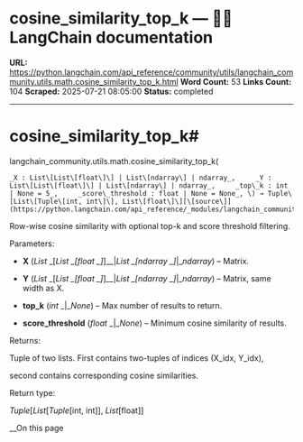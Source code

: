 # cosine_similarity_top_k — 🦜🔗 LangChain  documentation

**URL:** https://python.langchain.com/api_reference/community/utils/langchain_community.utils.math.cosine_similarity_top_k.html
**Word Count:** 53
**Links Count:** 104
**Scraped:** 2025-07-21 08:05:00
**Status:** completed

---

# cosine\_similarity\_top\_k\#

langchain\_community.utils.math.cosine\_similarity\_top\_k\(

    _X : List\[List\[float\]\] | List\[ndarray\] | ndarray_,     _Y : List\[List\[float\]\] | List\[ndarray\] | ndarray_,     _top\_k : int | None = 5_,     _score\_threshold : float | None = None_, \) → Tuple\[List\[Tuple\[int, int\]\], List\[float\]\][\[source\]](https://python.langchain.com/api_reference/_modules/langchain_community/utils/math.html#cosine_similarity_top_k)\#     

Row-wise cosine similarity with optional top-k and score threshold filtering.

Parameters:     

  * **X** \(_List_ _\[__List_ _\[__float_ _\]__\]__|__List_ _\[__ndarray_ _\]__|__ndarray_\) – Matrix.

  * **Y** \(_List_ _\[__List_ _\[__float_ _\]__\]__|__List_ _\[__ndarray_ _\]__|__ndarray_\) – Matrix, same width as X.

  * **top\_k** \(_int_ _|__None_\) – Max number of results to return.

  * **score\_threshold** \(_float_ _|__None_\) – Minimum cosine similarity of results.

Returns:     

Tuple of two lists. First contains two-tuples of indices \(X\_idx, Y\_idx\),     

second contains corresponding cosine similarities.

Return type:     

_Tuple_\[_List_\[_Tuple_\[int, int\]\], _List_\[float\]\]

__On this page